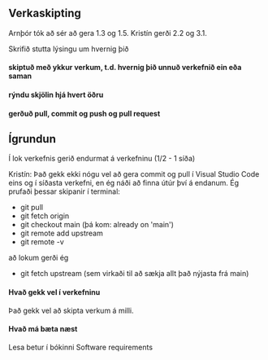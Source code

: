 ## Verkaskipting
Arnþór tók að sér að gera 1.3 og 1.5.
Kristín gerði 2.2 og 3.1.


Skrifið stutta lýsingu um hvernig þið
#### skiptuð með ykkur verkum, t.d. hvernig þið unnuð verkefnið ein eða saman
#### rýndu skjölin hjá hvert öðru 
####  gerðuð pull, commit og push og pull request

## Ígrundun 
Í lok verkefnis gerið endurmat á verkefninu  (1/2 - 1 síða)

Kristín: Það gekk ekki nógu vel að gera commit og pull í Visual Studio Code eins og í síðasta verkefni, en ég náði að finna útúr því á endanum. Ég prufaði þessar skipanir í terminal: 
- git pull
- git fetch origin
- git checkout main (þá kom: already on 'main')
- git remote add upstream <verkefni3-Github-linkur>
- git remote -v

að lokum gerði ég 
- git fetch upstream (sem virkaði til að sækja allt það nýjasta frá main)

#### Hvað gekk vel í verkefninu  
Það gekk vel að skipta verkum á milli.

#### Hvað má bæta næst 
Lesa betur í bókinni Software requirements
